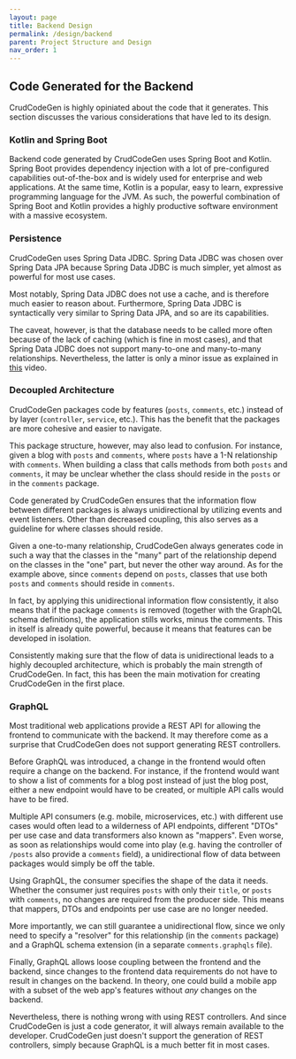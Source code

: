 ```yaml
---
layout: page
title: Backend Design
permalink: /design/backend
parent: Project Structure and Design
nav_order: 1
---
```

## Code Generated for the Backend
CrudCodeGen is highly opiniated about the code that it generates.
This section discusses the various considerations that have led to its design.

### Kotlin and Spring Boot
Backend code generated by CrudCodeGen uses
Spring Boot and Kotlin. Spring Boot provides dependency injection with
a lot of pre-configured capabilities out-of-the-box
and is widely used for enterprise and web applications.
At the same time, Kotlin is a popular, easy to learn,
expressive programming language for the JVM.
As such, the powerful combination of Spring Boot and Kotlin provides
a highly productive software environment with a massive ecosystem.

### Persistence
CrudCodeGen uses Spring Data JDBC. Spring Data JDBC was chosen over Spring
Data JPA because Spring Data JDBC is much simpler, yet almost as
powerful for most use cases.

Most notably, Spring Data JDBC does not use a cache, and is therefore much
easier to reason about.
Furthermore, Spring Data JDBC is syntactically very similar to Spring Data JPA, and
so are its capabilities.

The caveat, however, is that the database needs to be called more often because
of the lack of caching (which is fine in most cases), and that Spring Data JDBC
does not support many-to-one and many-to-many relationships.
Nevertheless, the latter is only a minor issue as explained in
[this](https://www.youtube.com/watch?v=AnIouYdwxo0) video.

### Decoupled Architecture
CrudCodeGen packages code by features (`posts`, `comments`, etc.)
instead of by layer (`controller`, `service`, etc.). This has the
benefit that the packages are more cohesive and easier to navigate.

This package structure, however, may also lead to confusion. For instance,
given a blog with `posts` and `comments`, where `posts` have a 1-N
relationship with `comments`.
When building a class that calls methods from both `posts` and `comments`,
it may be unclear whether the class should reside in the `posts` or in
the `comments` package.

Code generated by CrudCodeGen ensures that the information flow
between different packages is always unidirectional by utilizing
events and event listeners. Other than decreased coupling,
this also serves as a guideline for where classes should reside.

Given a one-to-many relationship,
CrudCodeGen always generates code in such a way that the classes
in the "many" part of the relationship depend on the classes
in the "one" part, but never the other way around.
As for the example above, since `comments` depend on `posts`,
classes that use both `posts` and `comments` should reside in `comments`.

In fact, by applying this unidirectional information flow consistently,
it also means that if the package `comments` is removed (together
with the GraphQL schema definitions), the application stills works,
minus the comments. This in itself is already quite powerful, because
it means that features can be developed in isolation.

Consistently making sure that the flow of data is
unidirectional leads to a highly decoupled architecture, which is probably
the main strength of CrudCodeGen. In fact, this has been the main
motivation for creating CrudCodeGen in the first place.

### GraphQL
Most traditional web applications provide a REST API for allowing the
frontend to communicate with the backend. It may therefore come as a
surprise that CrudCodeGen does not support generating REST controllers.

Before GraphQL was introduced, a change in the frontend would often
require a change on the backend. For instance, if the frontend
would want to show a list of comments for a blog post instead of
just the blog post, either a new endpoint would have to be created,
or multiple API calls would have to be fired.

Multiple API consumers (e.g. mobile, microservices, etc.) with
different use cases would often lead to a wilderness of API endpoints,
different "DTOs" per use case and data transformers also known as "mappers".
Even worse, as soon as relationships would come into play (e.g. having
the controller of `/posts` also provide a `comments` field),
a unidirectional flow of data between packages would simply be off the table.

Using GraphQL, the consumer specifies the shape of the data it needs.
Whether the consumer just requires
`posts` with only their `title`, or `posts` with `comments`, no changes are
required from the producer side. This means that mappers, DTOs and
endpoints per use case are no longer needed.

More importantly, we can still guarantee a unidirectional flow,
since we only need to specify a "resolver" for this relationship (in the
`comments` package) and a GraphQL schema extension (in a separate
`comments.graphqls` file).

Finally, GraphQL allows loose coupling between the frontend and the backend,
since changes to the frontend data requirements do not have
to result in changes on the backend. In theory, one could build
a mobile app with a subset of the web app's features without
*any* changes on the backend.

Nevertheless, there is nothing wrong with using REST controllers.
And since CrudCodeGen is just a code generator, it will always
remain available to the developer. CrudCodeGen just
doesn't support the generation of REST controllers, simply because
GraphQL is a much better fit in most cases.

[comment]: <> (TODO... Foreign Key constraints, testing easier, Aggregates are separate, isolated concepts.)
